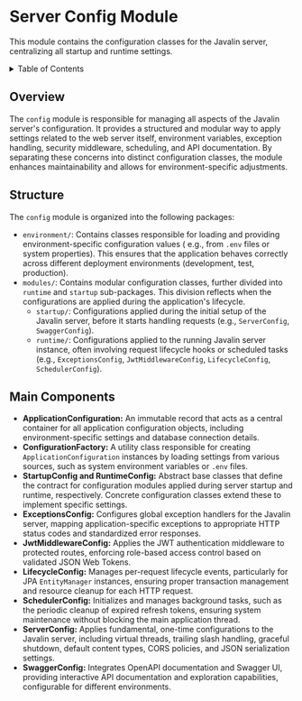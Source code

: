 # Server Config Module

This module contains the configuration classes for the Javalin server, centralizing all startup and runtime settings.

<details>
<summary>Table of Contents</summary>

| Section                             | Description                                                |
|:------------------------------------|:-----------------------------------------------------------|
| [Overview](#overview)               | High-level description of the server configuration module. |
| [Structure](#structure)             | Details on how the configuration module is organized.      |
| [Main Components](#main-components) | Key classes and configurations provided by the module.     |

</details>

## Overview

The `config` module is responsible for managing all aspects of the Javalin server's configuration. It provides a
structured and modular way to apply settings related to the web server itself, environment variables, exception
handling, security middleware, scheduling, and API documentation. By separating these concerns into distinct
configuration classes, the module enhances maintainability and allows for environment-specific adjustments.

## Structure

The `config` module is organized into the following packages:

- `environment/`: Contains classes responsible for loading and providing environment-specific configuration values (
  e.g., from `.env` files or system properties). This ensures that the application behaves correctly across different
  deployment environments (development, test, production).
- `modules/`: Contains modular configuration classes, further divided into `runtime` and `startup` sub-packages. This
  division reflects when the configurations are applied during the application's lifecycle.
    - `startup/`: Configurations applied during the initial setup of the Javalin server, before it starts handling
      requests (e.g., `ServerConfig`, `SwaggerConfig`).
    - `runtime/`: Configurations applied to the running Javalin server instance, often involving request lifecycle hooks
      or scheduled tasks (e.g., `ExceptionsConfig`, `JwtMiddlewareConfig`, `LifecycleConfig`, `SchedulerConfig`).

## Main Components

- **ApplicationConfiguration:** An immutable record that acts as a central container for all application configuration
  objects, including environment-specific settings and database connection details.
- **ConfigurationFactory:** A utility class responsible for creating `ApplicationConfiguration` instances by loading
  settings from various sources, such as system environment variables or `.env` files.
- **StartupConfig and RuntimeConfig:** Abstract base classes that define the contract for configuration modules applied
  during server startup and runtime, respectively. Concrete configuration classes extend these to implement specific
  settings.
- **ExceptionsConfig:** Configures global exception handlers for the Javalin server, mapping application-specific
  exceptions to appropriate HTTP status codes and standardized error responses.
- **JwtMiddlewareConfig:** Applies the JWT authentication middleware to protected routes, enforcing role-based access
  control based on validated JSON Web Tokens.
- **LifecycleConfig:** Manages per-request lifecycle events, particularly for JPA `EntityManager` instances, ensuring
  proper transaction management and resource cleanup for each HTTP request.
- **SchedulerConfig:** Initializes and manages background tasks, such as the periodic cleanup of expired refresh tokens,
  ensuring system maintenance without blocking the main application thread.
- **ServerConfig:** Applies fundamental, one-time configurations to the Javalin server, including virtual threads,
  trailing slash handling, graceful shutdown, default content types, CORS policies, and JSON serialization settings.
- **SwaggerConfig:** Integrates OpenAPI documentation and Swagger UI, providing interactive API documentation and
  exploration capabilities, configurable for different environments.